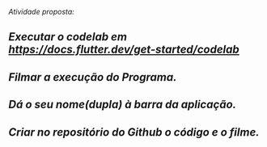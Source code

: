 *Atividade proposta:*
## *Executar o codelab em https://docs.flutter.dev/get-started/codelab*
## *Filmar a execução do Programa.*
## *Dá o seu nome(dupla) à barra da aplicação.*
## *Criar no repositório do Github o código e o filme.*
